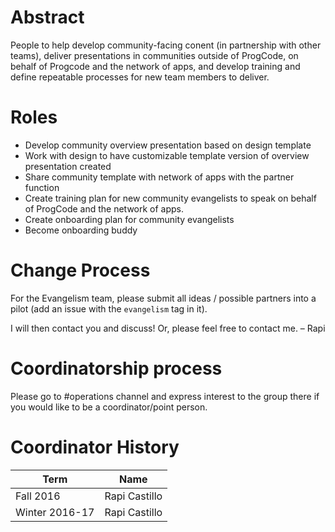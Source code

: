 # Abstract

People to help develop community-facing conent (in partnership with other teams), deliver presentations in communities outside of ProgCode, on behalf of Progcode and the network of apps, and develop training and define repeatable processes for new team members to deliver.

# Roles

* Develop community overview presentation based on design template
* Work with design to have customizable template version of overview presentation created
* Share community template with network of apps with the partner function
* Create training plan for new community evangelists to speak on behalf of ProgCode and the network of apps.
* Create onboarding plan for community evangelists
* Become onboarding buddy

# Change Process

For the Evangelism team, please submit all ideas / possible partners into a pilot (add an issue with the `evangelism` tag in it).

I will then contact you and discuss! Or, please feel free to contact me. – Rapi

# Coordinatorship process

Please go to #operations channel and express interest to the group there if you would like to be a coordinator/point person.

# Coordinator History

| Term | Name |
| --- | --- |
| Fall 2016 | Rapi Castillo |
| Winter 2016-17 | Rapi Castillo |